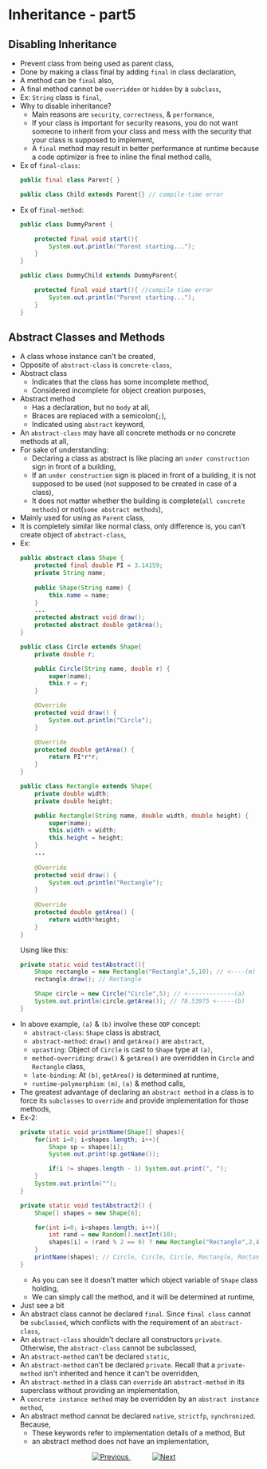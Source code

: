 
# Inheritance - part5

## Disabling Inheritance
- Prevent class from being used as parent class,
- Done by making a class final by adding `final` in class declaration,
- A method can be `final` also,
- A final method cannot be `overridden` or `hidden` by a `subclass`,
- Ex: `String` class is `final`,
- Why to disable inheritance? 
  - Main reasons are `security`, `correctness`, & `performance`,
  - If your class is important for security reasons, you do not want someone to inherit from your class and mess with the security that your class is supposed to implement,
  - A `final` method may result in better performance at runtime because a code optimizer is free to inline the final method calls,
- Ex of `final-class`: 
  ```java
  public final class Parent{ }
  ```
  ```java
  public class Child extends Parent{} // compile-time error
  ```
- Ex of `final-method`:
  ```java
  public class DummyParent {
  
      protected final void start(){
          System.out.println("Parent starting...");
      }
  }
  ```
  ```java
  public class DummyChild extends DummyParent{
  
      protected final void start(){ //compile time error
          System.out.println("Parent starting...");
      }
  }
  ```

## Abstract Classes and Methods
- A class whose instance can't be created,
- Opposite of `abstract-class` is `concrete-class`,
- Abstract class 
  - Indicates that the class has some incomplete method, 
  - Considered incomplete for object creation purposes,
- Abstract method
  - Has a declaration, but no `body` at all,
  - Braces are replaced with a semicolon(`;`),
  - Indicated using `abstract` keyword,
- An `abstract-class` may have all concrete methods or no concrete methods at all,
- For sake of understanding:
  - Declaring a class as abstract is like placing an `under construction` sign in front of a building,
  - If an `under construction` sign is placed in front of a building, it is not supposed to be used (not supposed to be created in case of a class),
  - It does not matter whether the building is complete(`all concrete methods`) or not(`some abstract methods`),
- Mainly used for using as `Parent` class,
- It is completely similar like normal class, only difference is, you can't create object of `abstract-class`,
- Ex:
  ```java
  public abstract class Shape {
      protected final double PI = 3.14159;
      private String name;
      
      public Shape(String name) {
          this.name = name;
      }
      ...
      protected abstract void draw();
      protected abstract double getArea();
  }
  ```
  ```java
  public class Circle extends Shape{
      private double r;
  
      public Circle(String name, double r) {
          super(name);
          this.r = r;
      }
  
      @Override
      protected void draw() {
          System.out.println("Circle");
      }
  
      @Override
      protected double getArea() {
          return PI*r*r;
      }
  }
  ```
  ```java
  public class Rectangle extends Shape{
      private double width;
      private double height;
  
      public Rectangle(String name, double width, double height) {
          super(name);
          this.width = width;
          this.height = height;
      }
      ...
      
      @Override
      protected void draw() {
          System.out.println("Rectangle");
      }
      
      @Override
      protected double getArea() {
          return width*height;
      }
  }
  ```
  Using like this:
  ```java
  private static void testAbstract(){
      Shape rectangle = new Rectangle("Rectangle",5,10); // <----(m)
      rectangle.draw(); // Rectangle
  
      Shape circle = new Circle("Circle",5); // <-------------(a)
      System.out.println(circle.getArea()); // 78.53975 <-----(b)
  }
  ```
- In above example, `(a)` & `(b)` involve these `OOP` concept:
  - `abstract-class`: `Shape` class is abstract,
  - `abstract-method`: `draw()` and `getArea()` are `abstract`,
  - `upcasting`: Object of `Circle` is cast to `Shape` type at `(a)`,
  - `method-overriding`: `draw()` & `getArea()` are overridden in `Circle` and `Rectangle` class,
  - `late-binding`: At `(b)`, `getArea()` is determined at runtime,
  - `runtime-polymorphism`: `(m)`, `(a)` & method calls,
- The greatest advantage of declaring an `abstract method` in a class is to force its `subclasses` to `override` and provide implementation for those methods,
- Ex-2:
  ```java
  private static void printName(Shape[] shapes){
      for(int i=0; i<shapes.length; i++){
          Shape sp = shapes[i];
          System.out.print(sp.getName());
  
          if(i != shapes.length - 1) System.out.print(", ");
      }
      System.out.println("");
  }
  
  private static void testAbstract2() {  
      Shape[] shapes = new Shape[6];
  
      for(int i=0; i<shapes.length; i++){
          int rand = new Random().nextInt(10);
          shapes[i] = (rand % 2 == 0) ? new Rectangle("Rectangle",2,4) : new Circle("Circle",5);
      }
      printName(shapes); // Circle, Circle, Circle, Rectangle, Rectangle, Circle
  }
  ```
  - As you can see it doesn't matter which object variable of `Shape` class holding,
  - We can simply call the method, and it will be determined at runtime,
- Just see a bit
- An abstract class cannot be declared `final`. Since `final class` cannot be `subclassed`, which conflicts with the requirement of an `abstract-class`,
- An `abstract-class` shouldn't declare all constructors `private`. Otherwise, the `abstract-class` cannot be subclassed,
- An `abstract-method` can't be declared `static`,
- An `abstract-method` can't be declared `private`. Recall that a `private-method` isn't inherited and hence it can't be overridden,
- An `abstract-method` in a class can `override` an `abstract-method` in its superclass without providing an implementation,
- A `concrete instance method` may be overridden by an `abstract instance method`,
- An abstract method cannot be declared `native`, `strictfp`, `synchronized`. Because, 
  - These keywords refer to implementation details of a method, But
  - an abstract method does not have an implementation,



<!-- bottom_nav_bar_1243 -->
<div align="center">
<a href="https://github.com/abusaeed2433/JavaInREADME/tree/main/inheritance/part4/">
    <img src="https://img.shields.io/badge/◀%20Previous-blue?style=for-the-badge" alt="Previous">
</a>
&nbsp;&nbsp;&nbsp;&nbsp;&nbsp;&nbsp;&nbsp;&nbsp;&nbsp;&nbsp;
<a href="https://github.com/abusaeed2433/JavaInREADME/tree/main/inheritance/part6/">
    <img src="https://img.shields.io/badge/Next%20▶-blue?style=for-the-badge" alt="Next">
</a>
</div>
<!-- bottom_nav_bar_1243 -->
    